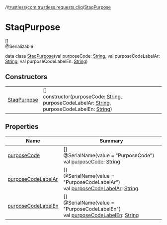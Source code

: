 //[trustless](../../../index.md)/[com.trustless.requests.cliq](../index.md)/[StaqPurpose](index.md)

# StaqPurpose

[]\
@Serializable

data class [StaqPurpose](index.md)(val purposeCode: [String](https://kotlinlang.org/api/latest/jvm/stdlib/kotlin/-string/index.html), val purposeCodeLabelAr: [String](https://kotlinlang.org/api/latest/jvm/stdlib/kotlin/-string/index.html), val purposeCodeLabelEn: [String](https://kotlinlang.org/api/latest/jvm/stdlib/kotlin/-string/index.html))

## Constructors

| | |
|---|---|
| [StaqPurpose](-staq-purpose.md) | []<br>constructor(purposeCode: [String](https://kotlinlang.org/api/latest/jvm/stdlib/kotlin/-string/index.html), purposeCodeLabelAr: [String](https://kotlinlang.org/api/latest/jvm/stdlib/kotlin/-string/index.html), purposeCodeLabelEn: [String](https://kotlinlang.org/api/latest/jvm/stdlib/kotlin/-string/index.html)) |

## Properties

| Name | Summary |
|---|---|
| [purposeCode](purpose-code.md) | []<br>@SerialName(value = &quot;PurposeCode&quot;)<br>val [purposeCode](purpose-code.md): [String](https://kotlinlang.org/api/latest/jvm/stdlib/kotlin/-string/index.html) |
| [purposeCodeLabelAr](purpose-code-label-ar.md) | []<br>@SerialName(value = &quot;PurposeCodeLabelAr&quot;)<br>val [purposeCodeLabelAr](purpose-code-label-ar.md): [String](https://kotlinlang.org/api/latest/jvm/stdlib/kotlin/-string/index.html) |
| [purposeCodeLabelEn](purpose-code-label-en.md) | []<br>@SerialName(value = &quot;PurposeCodeLabelEn&quot;)<br>val [purposeCodeLabelEn](purpose-code-label-en.md): [String](https://kotlinlang.org/api/latest/jvm/stdlib/kotlin/-string/index.html) |
